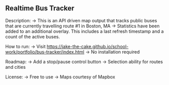 ## Realtime Bus Tracker

Description:
-> This is an API driven map output that tracks public buses that are currently travelling route #1 in Boston, MA
-> Statistics have been added to an additional overlay. This includes a last refresh timestamp and a count of the active buses.

How to run:
-> Visit https://jake-the-cake.github.io/school-work/portfolio/bus-tracker/index.html
-> No installation required

Roadmap:
-> Add a stop/pause control button
-> Selection ability for routes and cities

License:
-> Free to use
-> Maps courtesy of Mapbox

